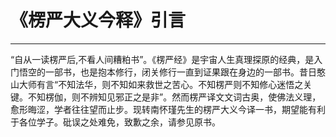 # 《楞严大义今释》引言

------

“自从一读楞严后,不看人间糟粕书”。《楞严经》是宇宙人生真理探原的经典，是入门悟空的一部书，也是抱本修行，闭关修行一直到证果跟在身边的一部书。昔日憨山大师有言“不知法华，则不知如来救世之苦心。不知楞严则不知修心迷悟之关键。不知楞伽，则不辨知见邪正之是非”。然而楞严译文文词古奥，使佛法义理，愈形晦涩，学者往往望而止步。现转南怀瑾先生的楞严大义今译一书，期望能有利于各位学子。砒误之处难免，致歉之余，请参见原书。